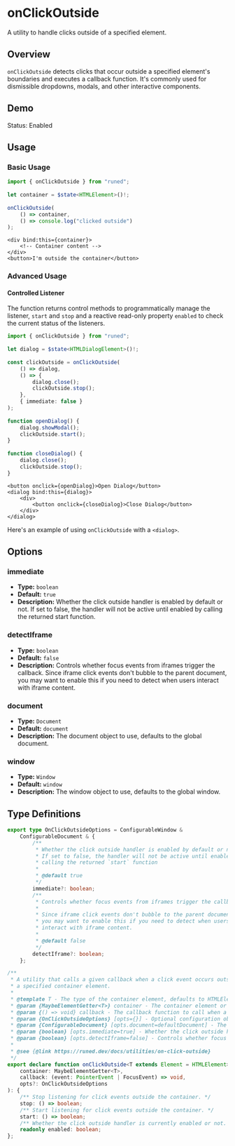 # onClickOutside
A utility to handle clicks outside of a specified element.

## Overview

`onClickOutside` detects clicks that occur outside a specified element's boundaries and executes a callback function. It's commonly used for dismissible dropdowns, modals, and other interactive components.

## Demo

Status: Enabled

## Usage

### Basic Usage

```ts
import { onClickOutside } from "runed";
 
let container = $state<HTMLElement>()!;
 
onClickOutside(
	() => container,
	() => console.log("clicked outside")
);
```

```svelte
<div bind:this={container}>
	<!-- Container content -->
</div>
<button>I'm outside the container</button>
```

### Advanced Usage

#### Controlled Listener

The function returns control methods to programmatically manage the listener, `start` and `stop` and a reactive read-only property `enabled` to check the current status of the listeners.

```ts
import { onClickOutside } from "runed";
 
let dialog = $state<HTMLDialogElement>()!;
 
const clickOutside = onClickOutside(
	() => dialog,
	() => {
		dialog.close();
		clickOutside.stop();
	},
	{ immediate: false }
);
 
function openDialog() {
	dialog.showModal();
	clickOutside.start();
}
 
function closeDialog() {
	dialog.close();
	clickOutside.stop();
}
```

```svelte
<button onclick={openDialog}>Open Dialog</button>
<dialog bind:this={dialog}>
	<div>
		<button onclick={closeDialog}>Close Dialog</button>
	</div>
</dialog>
```

Here's an example of using `onClickOutside` with a `<dialog>`.

## Options

### immediate
- **Type:** `boolean`
- **Default:** `true`
- **Description:** Whether the click outside handler is enabled by default or not. If set to false, the handler will not be active until enabled by calling the returned start function.

### detectIframe
- **Type:** `boolean`
- **Default:** `false`
- **Description:** Controls whether focus events from iframes trigger the callback. Since iframe click events don't bubble to the parent document, you may want to enable this if you need to detect when users interact with iframe content.

### document
- **Type:** `Document`
- **Default:** `document`
- **Description:** The document object to use, defaults to the global document.

### window
- **Type:** `Window`
- **Default:** `window`
- **Description:** The window object to use, defaults to the global window.

## Type Definitions

```ts
export type OnClickOutsideOptions = ConfigurableWindow &
	ConfigurableDocument & {
		/**
		 * Whether the click outside handler is enabled by default or not.
		 * If set to false, the handler will not be active until enabled by
		 * calling the returned `start` function
		 *
		 * @default true
		 */
		immediate?: boolean;
		/**
		 * Controls whether focus events from iframes trigger the callback.
		 *
		 * Since iframe click events don't bubble to the parent document,
		 * you may want to enable this if you need to detect when users
		 * interact with iframe content.
		 *
		 * @default false
		 */
		detectIframe?: boolean;
	};

/**
 * A utility that calls a given callback when a click event occurs outside of
 * a specified container element.
 *
 * @template T - The type of the container element, defaults to HTMLElement.
 * @param {MaybeElementGetter<T>} container - The container element or a getter function that returns the container element.
 * @param {() => void} callback - The callback function to call when a click event occurs outside of the container.
 * @param {OnClickOutsideOptions} [opts={}] - Optional configuration object.
 * @param {ConfigurableDocument} [opts.document=defaultDocument] - The document object to use, defaults to the global document.
 * @param {boolean} [opts.immediate=true] - Whether the click outside handler is enabled by default or not.
 * @param {boolean} [opts.detectIframe=false] - Controls whether focus events from iframes trigger the callback.
 *
 * @see {@link https://runed.dev/docs/utilities/on-click-outside}
 */
export declare function onClickOutside<T extends Element = HTMLElement>(
	container: MaybeElementGetter<T>,
	callback: (event: PointerEvent | FocusEvent) => void,
	opts?: OnClickOutsideOptions
): {
	/** Stop listening for click events outside the container. */
	stop: () => boolean;
	/** Start listening for click events outside the container. */
	start: () => boolean;
	/** Whether the click outside handler is currently enabled or not. */
	readonly enabled: boolean;
};